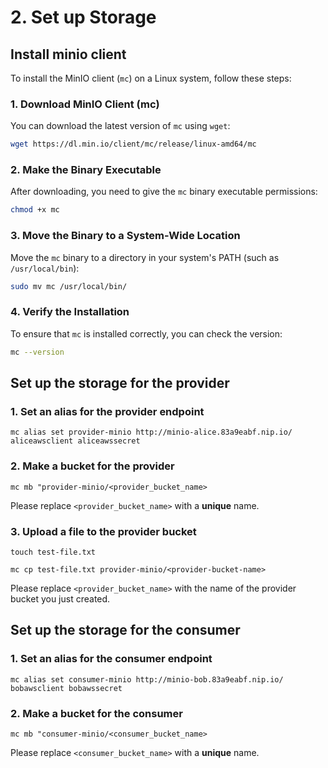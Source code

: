 # 2. Set up Storage

## Install minio client

To install the MinIO client (`mc`) on a Linux system, follow these steps:

### 1. Download MinIO Client (mc)

You can download the latest version of `mc` using `wget`:

```bash
wget https://dl.min.io/client/mc/release/linux-amd64/mc
```

### 2. Make the Binary Executable

After downloading, you need to give the `mc` binary executable permissions:

```bash
chmod +x mc
```

### 3. Move the Binary to a System-Wide Location

Move the `mc` binary to a directory in your system's PATH (such as `/usr/local/bin`):

```bash
sudo mv mc /usr/local/bin/
```

### 4. Verify the Installation

To ensure that `mc` is installed correctly, you can check the version:

```bash
mc --version
```

## Set up the storage for the provider

### 1. Set an alias for the provider endpoint

`mc alias set provider-minio http://minio-alice.83a9eabf.nip.io/ aliceawsclient aliceawssecret`

### 2. Make a bucket for the provider

`mc mb "provider-minio/<provider_bucket_name>`

Please replace `<provider_bucket_name>` with a **unique** name.

### 3. Upload a file to the provider bucket

`touch test-file.txt`

`mc cp test-file.txt provider-minio/<provider-bucket-name>`

Please replace `<provider_bucket_name>` with the name of the provider bucket you just created.

## Set up the storage for the consumer

### 1. Set an alias for the consumer endpoint

`mc alias set consumer-minio http://minio-bob.83a9eabf.nip.io/ bobawsclient bobawssecret`

### 2. Make a bucket for the consumer

`mc mb "consumer-minio/<consumer_bucket_name>`

Please replace `<consumer_bucket_name>` with a **unique** name.
